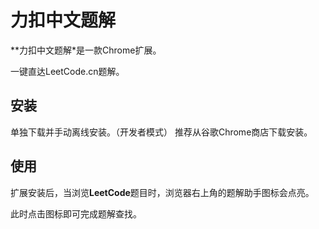 # 力扣中文题解
**力扣中文题解*是一款Chrome扩展。  

一键直达LeetCode.cn题解。


## 安装
单独下载并手动离线安装。（开发者模式）
推荐从谷歌Chrome商店下载安装。



## 使用

扩展安装后，当浏览**LeetCode**题目时，浏览器右上角的题解助手图标会点亮。  

此时点击图标即可完成题解查找。  
